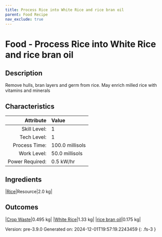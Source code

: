 ```yaml
---
title: Process Rice into White Rice and rice bran oil
parent: Food Recipe
nav_exclude: true
---
```

# Food - Process Rice into White Rice and rice bran oil

## Description
 Remove hulls, bran layers and germ from rice.&#10;&#9;&#9;May enrich milled rice with vitamins and minerals 

## Characteristics

| Attribute      | Value |
|--------:|:------|
|Skill Level:|1|
|Tech Level:|1|
|Process Time:|100.0 millisols|
|Work Level:|50.0 millisols|
|Power Required:|0.5 kW/hr|

## Ingredients

|[Rice](../resource/rice.html)|Resource|2.0 kg|

## Outcomes

|[Crop Waste](../resource/crop-waste.html)|0.495 kg|
|[White Rice](../resource/white-rice.html)|1.33 kg|
|[rice bran oil](../resource/rice-bran-oil.html)|0.175 kg|


Version: pre-3.9.0 Generated on: 2024-12-01T19:57:19.2243459
{: .fs-3 }

